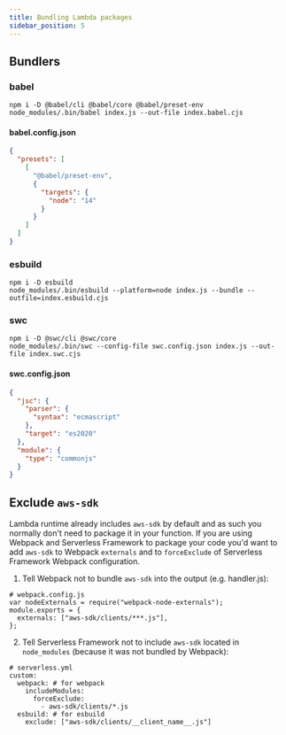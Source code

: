 ```yaml
---
title: Bundling Lambda packages
sidebar_position: 5
---
```


## Bundlers

### babel
```
npm i -D @babel/cli @babel/core @babel/preset-env
node_modules/.bin/babel index.js --out-file index.babel.cjs
```

#### babel.config.json
```json
{
  "presets": [
    [
      "@babel/preset-env",
      {
        "targets": {
          "node": "14"
        }
      }
    ]
  ]
}
```

### esbuild
```
npm i -D esbuild
node_modules/.bin/esbuild --platform=node index.js --bundle --outfile=index.esbuild.cjs
```

### swc
```
npm i -D @swc/cli @swc/core
node_modules/.bin/swc --config-file swc.config.json index.js --out-file index.swc.cjs
```

#### swc.config.json
```json
{
  "jsc": {
    "parser": {
      "syntax": "ecmascript"
    },
    "target": "es2020"
  },
  "module": {
    "type": "commonjs"
  }
}
```

## Exclude `aws-sdk`
Lambda runtime already includes `aws-sdk` by default and as such you normally don't need to package it in your function. 
If you are using Webpack and Serverless Framework to package your code you'd want to add `aws-sdk` to Webpack `externals` and to `forceExclude` of Serverless Framework Webpack configuration.

1. Tell Webpack not to bundle `aws-sdk` into the output (e.g. handler.js):
```
# webpack.config.js
var nodeExternals = require("webpack-node-externals");
module.exports = {
  externals: ["aws-sdk/clients/***.js"],
};
```

2. Tell Serverless Framework not to include `aws-sdk` located in `node_modules` (because it was not bundled by Webpack):
```
# serverless.yml
custom:
  webpack: # for webpack
    includeModules:
      forceExclude:
        - aws-sdk/clients/*.js
  esbuild: # for esbuild
    exclude: ["aws-sdk/clients/__client_name__.js"]
```
